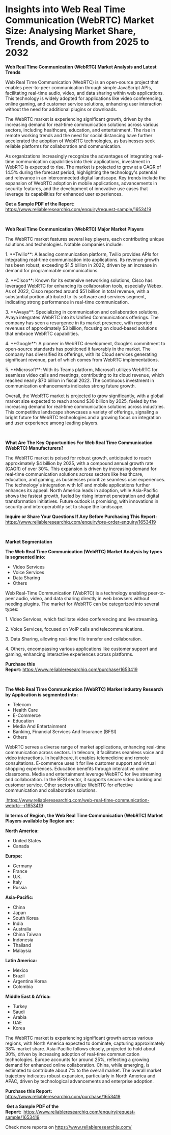 <p><h1>Insights into Web Real Time Communication (WebRTC) Market Size: Analysing Market Share, Trends, and Growth from 2025 to 2032</h1></p><p><strong>Web Real Time Communication (WebRTC) Market Analysis and Latest Trends</strong></p>
<p><p>Web Real Time Communication (WebRTC) is an open-source project that enables peer-to-peer communication through simple JavaScript APIs, facilitating real-time audio, video, and data sharing within web applications. This technology is widely adopted for applications like video conferencing, online gaming, and customer service solutions, enhancing user interaction without the need for additional plugins or downloads.</p><p>The WebRTC market is experiencing significant growth, driven by the increasing demand for real-time communication solutions across various sectors, including healthcare, education, and entertainment. The rise in remote working trends and the need for social distancing have further accelerated the adoption of WebRTC technologies, as businesses seek reliable platforms for collaboration and communication.</p><p>As organizations increasingly recognize the advantages of integrating real-time communication capabilities into their applications, investment in WebRTC is expected to rise. The market is projected to grow at a CAGR of 14.5% during the forecast period, highlighting the technology's potential and relevance in an interconnected digital landscape. Key trends include the expansion of WebRTC adoption in mobile applications, advancements in security features, and the development of innovative use cases that leverage its capabilities for enhanced user experiences.</p></p>
<p><strong>Get a Sample PDF of the Report:&nbsp;</strong> <a href="https://www.reliableresearchiq.com/enquiry/request-sample/1653419?utm_campaign=2301&utm_medium=2&utm_source=Github&utm_content=ia&utm_term=11032025&utm_id=web-real-time-communication-webrtc">https://www.reliableresearchiq.com/enquiry/request-sample/1653419</a></p>
<p>&nbsp;</p>
<p><strong>Web Real Time Communication (WebRTC) Major Market Players</strong></p>
<p><p>The WebRTC market features several key players, each contributing unique solutions and technologies. Notable companies include:</p><p>1. **Twilio**: A leading communication platform, Twilio provides APIs for integrating real-time communication into applications. Its revenue growth has been robust, exceeding $1.5 billion in 2022, driven by an increase in demand for programmable communications.</p><p>2. **Cisco**: Known for its extensive networking solutions, Cisco has leveraged WebRTC for enhancing its collaboration tools, especially Webex. As of 2022, Cisco reported around $51 billion in total revenue, with a substantial portion attributed to its software and services segment, indicating strong performance in real-time communication.</p><p>3. **Avaya**: Specializing in communication and collaboration solutions, Avaya integrates WebRTC into its Unified Communications offerings. The company has seen a resurgence in its market presence, with reported revenues of approximately $3 billion, focusing on cloud-based solutions that embrace WebRTC capabilities.</p><p>4. **Google**: A pioneer in WebRTC development, Google’s commitment to open-source standards has positioned it favorably in the market. The company has diversified its offerings, with its Cloud services generating significant revenue, part of which comes from WebRTC implementations.</p><p>5. **Microsoft**: With its Teams platform, Microsoft utilizes WebRTC for seamless video calls and meetings, contributing to its cloud revenue, which reached nearly $70 billion in fiscal 2022. The continuous investment in communication enhancements indicates strong future growth.</p><p>Overall, the WebRTC market is projected to grow significantly, with a global market size expected to reach around $30 billion by 2025, fueled by the increasing demand for real-time communication solutions across industries. This competitive landscape showcases a variety of offerings, signaling a bright future for WebRTC technologies and a growing focus on integration and user experience among leading players.</p></p>
<p>&nbsp;</p>
<p><strong>What Are The Key Opportunities For Web Real Time Communication (WebRTC) Manufacturers?</strong></p>
<p><p>The WebRTC market is poised for robust growth, anticipated to reach approximately $4 billion by 2025, with a compound annual growth rate (CAGR) of over 30%. This expansion is driven by increasing demand for real-time communication solutions across sectors like healthcare, education, and gaming, as businesses prioritize seamless user experiences. The technology's integration with IoT and mobile applications further enhances its appeal. North America leads in adoption, while Asia-Pacific shows the fastest growth, fueled by rising internet penetration and digital transformation initiatives. Future outlook is promising, with innovations in security and interoperability set to shape the landscape.</p></p>
<p><strong>Inquire or Share Your Questions If Any Before Purchasing This Report:</strong> <a href="https://www.reliableresearchiq.com/enquiry/pre-order-enquiry/1653419?utm_campaign=2301&utm_medium=2&utm_source=Github&utm_content=ia&utm_term=11032025&utm_id=web-real-time-communication-webrtc">https://www.reliableresearchiq.com/enquiry/pre-order-enquiry/1653419</a></p>
<p>&nbsp;</p>
<p><strong>Market Segmentation</strong></p>
<p><strong>The Web Real Time Communication (WebRTC) Market Analysis by types is segmented into:</strong></p>
<p><ul><li>Video Services</li><li>Voice Services</li><li>Data Sharing</li><li>Others</li></ul></p>
<p><p>Web Real-Time Communication (WebRTC) is a technology enabling peer-to-peer audio, video, and data sharing directly in web browsers without needing plugins. The market for WebRTC can be categorized into several types: </p><p>1. Video Services, which facilitate video conferencing and live streaming.</p><p>2. Voice Services, focused on VoIP calls and telecommunications.</p><p>3. Data Sharing, allowing real-time file transfer and collaboration.</p><p>4. Others, encompassing various applications like customer support and gaming, enhancing interactive experiences across platforms.</p></p>
<p><strong>Purchase this Report:&nbsp;</strong><a href="https://www.reliableresearchiq.com/purchase/1653419?utm_campaign=2301&utm_medium=2&utm_source=Github&utm_content=ia&utm_term=11032025&utm_id=web-real-time-communication-webrtc">https://www.reliableresearchiq.com/purchase/1653419</a></p>
<p>&nbsp;</p>
<p><strong>The Web Real Time Communication (WebRTC) Market Industry Research by Application is segmented into:</strong></p>
<p><ul><li>Telecom</li><li>Health Care</li><li>E-Commerce</li><li>Education</li><li>Media And Entertainment</li><li>Banking, Financial Services And Insurance (BFSI)</li><li>Others</li></ul></p>
<p><p>WebRTC serves a diverse range of market applications, enhancing real-time communication across sectors. In telecom, it facilitates seamless voice and video interactions. In healthcare, it enables telemedicine and remote consultations. E-commerce uses it for live customer support and virtual shopping experiences. Education benefits through interactive online classrooms. Media and entertainment leverage WebRTC for live streaming and collaboration. In the BFSI sector, it supports secure video banking and customer service. Other sectors utilize WebRTC for effective communication and collaboration solutions.</p></p>
<p><a href="https://www.reliableresearchiq.com/web-real-time-communication-webrtc--r1653419?utm_campaign=2301&utm_medium=2&utm_source=Github&utm_content=ia&utm_term=11032025&utm_id=web-real-time-communication-webrtc">&nbsp;https://www.reliableresearchiq.com/web-real-time-communication-webrtc--r1653419</a></p>
<p><strong>In terms of Region, the Web Real Time Communication (WebRTC) Market Players available by Region are:</strong></p>
<p>
    <p> <strong> North America: </strong>
        <ul>
            <li>United States</li>
            <li>Canada</li>
        </ul>
        </p> 
    <p> <strong> Europe: </strong>
        <ul>
            <li>Germany</li>
            <li>France</li>
            <li>U.K.</li>
            <li>Italy</li>
            <li>Russia</li>
        </ul>
        </p> 
    <p> <strong> Asia-Pacific: </strong>
        <ul>
            <li>China</li>
            <li>Japan</li>
            <li>South Korea</li>
            <li>India</li>
            <li>Australia</li>
            <li>China Taiwan</li>
            <li>Indonesia</li>
            <li>Thailand</li>
            <li>Malaysia</li>
        </ul>
        </p> 
    <p> <strong> Latin America: </strong>
        <ul>
            <li>Mexico</li>
            <li>Brazil</li>
            <li>Argentina Korea</li>
            <li>Colombia</li>
        </ul>
        </p> 
    <p> <strong> Middle East & Africa: </strong>
        <ul>
            <li>Turkey</li>
            <li>Saudi</li>
            <li>Arabia</li>
            <li>UAE</li>
            <li>Korea</li>
        </ul>
    </p>
    </p>
<p><p>The WebRTC market is experiencing significant growth across various regions, with North America expected to dominate, capturing approximately 38% market share. Asia-Pacific follows closely, projected to hold about 30%, driven by increasing adoption of real-time communication technologies. Europe accounts for around 25%, reflecting a growing demand for enhanced online collaboration. China, while emerging, is estimated to contribute about 7% to the overall market. The overall market trajectory indicates robust expansion, particularly in North America and APAC, driven by technological advancements and enterprise adoption.</p></p>
<p><strong>Purchase this Report: </strong><a href="https://www.reliableresearchiq.com/purchase/1653419?utm_campaign=2301&utm_medium=2&utm_source=Github&utm_content=ia&utm_term=11032025&utm_id=web-real-time-communication-webrtc">https://www.reliableresearchiq.com/purchase/1653419</a></p>
<p>&nbsp;<strong>Get a Sample PDF of the Report:&nbsp;&nbsp;</strong><a href="https://www.reliableresearchiq.com/enquiry/request-sample/1653419?utm_campaign=2301&utm_medium=2&utm_source=Github&utm_content=ia&utm_term=11032025&utm_id=web-real-time-communication-webrtc">https://www.reliableresearchiq.com/enquiry/request-sample/1653419</a></p>
<p><strong></strong></p>
<p>Check more reports on <a href="https://www.reliableresearchiq.com/?utm_campaign=2301&utm_medium=2&utm_source=Github&utm_content=ia&utm_term=11032025&utm_id=web-real-time-communication-webrtc">https://www.reliableresearchiq.com/</a></p>